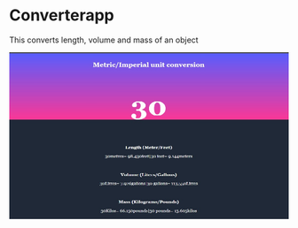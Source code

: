 # Converterapp
This converts length, volume and mass of an object

![Converterapp](https://github.com/NkemDev/converterapp/blob/master/unitconverter.jpg)
